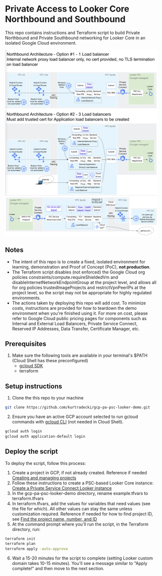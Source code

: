 # Private Access to Looker Core Northbound and Southbound
This repo contains instructions and Terraform script to build Private Northbound and Private Southbound networking for Looker Core in an isolated Google Cloud environment.

![Northbound architecture option 1](./images/LookerNBArchOpt1.png)
![Northbound architecture option 2](./images/LookerNBArchOpt2.png)
![Southbound architecture](./images/LookerSBArch.png)

## Notes
* The intent of this repo is to create a fixed, isolated environment for learning, demonstration and Proof of Concept (PoC), **not production**.
* The Terraform script disables (not enforced) the Google Cloud org policies constraints/compute.requireShieldedVm and disableInternetNetworkEndpointGroup at the project level, and allows all for org policies trustedImageProjects and restrictVpnPeerIPs at the project level, so the script may not be appropriate for highly regulated environments.
* The actions taken by deploying this repo will add cost. To minimize costs, instructions are provided for how to teardown the demo environment when you're finished using it. For more on cost, please refer to Google Cloud public pricing pages for components such as Internal and External Load Balancers, Private Service Connect, Reserved IP Addresses, Data Transfer, Certificate Manager, etc.


## Prerequisites
1. Make sure the following tools are available in your terminal's $PATH (Cloud Shell has these preconfigured)
    * [gcloud SDK](https://cloud.google.com/sdk/docs/install)
    * terraform

## Setup instructions

1. Clone the this repo to your machine

```sh
git clone https://github.com/kurtradecki/gcp-pa-psc-looker-demo.git
```

2. Ensure you have an active GCP account selected to run gcloud commands with [gcloud CLI](https://cloud.google.com/sdk/docs/install) (not needed in Cloud Shell).

```sh
gcloud auth login
gcloud auth application-default login
```

## Deploy the script

To deploy the script, follow this process:
1. Create a project in GCP, if not already created. Reference if needed [Creating and managing projects](https://cloud.google.com/resource-manager/docs/creating-managing-projects)
2. Follow these instructions to create a PSC-based Looker Core instance: [Create a Private Service Connect Looker instance](https://cloud.google.com/looker/docs/looker-core-create-psc#create_instance)
3. In the gcp-pa-psc-looker-demo directory, rename example.tfvars to terraform.tfvars
4. In terraform.tfvars, add the values for variables that need values (see the file for which). All other values can stay the same unless customization required. Reference if needed for how to find project ID, see [Find the project name, number, and ID](https://cloud.google.com/resource-manager/docs/creating-managing-projects#identifying_projects)
5. At the command prompt where you'll run the script, in the Terraform directory, run:

```sh 
terraform init
terraform plan
terraform apply -auto-approve
```

6. Wait a 15-20 minutes for the script to complete (setting Looker custom domain takes 10-15 minutes). You'll see a message similar to "Apply complete!" and then move to the next section.

